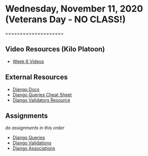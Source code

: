 # Wednesday, November 11, 2020 (Veterans Day - NO CLASS!)
====================
## Video Resources (Kilo Platoon)
- [Week 6 Videos](https://www.youtube.com/playlist?list=PLu0CiQ7bzwESE_xuMpC0g2vQu5RGIyknE)

## External Resources
* [Django Docs](https://docs.djangoproject.com/en/2.2/)
* [Django Queries Cheat Sheet](https://github.com/chrisdl/Django-QuerySet-Cheatsheet)
* [Django Validators Resource](https://docs.djangoproject.com/en/2.2/ref/validators/)

## Assignments
*do assignments in this order*
* [Django Queries](https://github.com/mikeplatoon/django-Queries)
* [Django Validations](https://github.com/mikeplatoon/django-validations)
* [Django Associations](https://github.com/mikeplatoon/django-associations)

